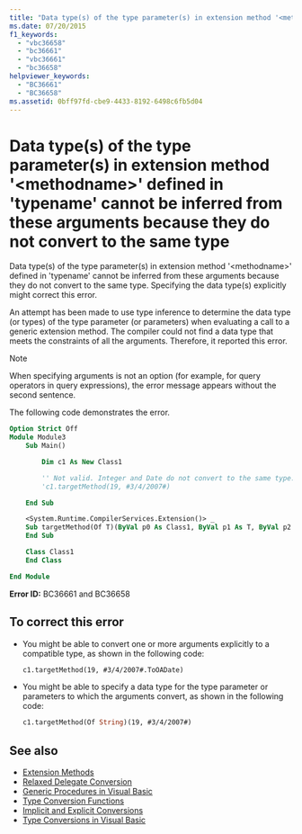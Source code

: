 ```yaml
---
title: "Data type(s) of the type parameter(s) in extension method '<methodname>' defined in 'typename' cannot be inferred from these arguments because they do not convert to the same type"
ms.date: 07/20/2015
f1_keywords:
  - "vbc36658"
  - "bc36661"
  - "vbc36661"
  - "bc36658"
helpviewer_keywords:
  - "BC36661"
  - "BC36658"
ms.assetid: 0bff97fd-cbe9-4433-8192-6498c6fb5d04
---
```

# Data type(s) of the type parameter(s) in extension method '\<methodname>' defined in 'typename' cannot be inferred from these arguments because they do not convert to the same type

Data type(s) of the type parameter(s) in extension method '\<methodname>' defined in 'typename' cannot be inferred from these arguments because they do not convert to the same type. Specifying the data type(s) explicitly might correct this error.

An attempt has been made to use type inference to determine the data type (or types) of the type parameter (or parameters) when evaluating a call to a generic extension method. The compiler could not find a data type that meets the constraints of all the arguments. Therefore, it reported this error.

> [!NOTE]
> When specifying arguments is not an option (for example, for query operators in query expressions), the error message appears without the second sentence.

The following code demonstrates the error.

```vb
Option Strict Off
Module Module3
    Sub Main()

        Dim c1 As New Class1

        '' Not valid. Integer and Date do not convert to the same type.
        'c1.targetMethod(19, #3/4/2007#)

    End Sub

    <System.Runtime.CompilerServices.Extension()> _
    Sub targetMethod(Of T)(ByVal p0 As Class1, ByVal p1 As T, ByVal p2 As T)
    End Sub

    Class Class1
    End Class

End Module
```

**Error ID:** BC36661 and BC36658

## To correct this error

- You might be able to convert one or more arguments explicitly to a compatible type, as shown in the following code:

  ```vb
  c1.targetMethod(19, #3/4/2007#.ToOADate)
  ```

- You might be able to specify a data type for the type parameter or parameters to which the arguments convert, as shown in the following code:

  ```vb
  c1.targetMethod(Of String)(19, #3/4/2007#)
  ```

## See also

- [Extension Methods](../../visual-basic/programming-guide/language-features/procedures/extension-methods.md)
- [Relaxed Delegate Conversion](../../visual-basic/programming-guide/language-features/delegates/relaxed-delegate-conversion.md)
- [Generic Procedures in Visual Basic](../../visual-basic/programming-guide/language-features/data-types/generic-procedures.md)
- [Type Conversion Functions](../../visual-basic/language-reference/functions/type-conversion-functions.md)
- [Implicit and Explicit Conversions](../../visual-basic/programming-guide/language-features/data-types/implicit-and-explicit-conversions.md)
- [Type Conversions in Visual Basic](../../visual-basic/programming-guide/language-features/data-types/type-conversions.md)
